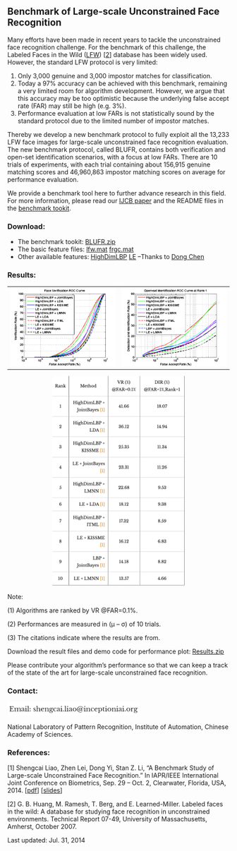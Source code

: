 ## Benchmark of Large-scale Unconstrained Face Recognition

Many efforts have been made in recent years to tackle the unconstrained face recognition challenge. For the benchmark of this challenge, the Labeled Faces in the Wild ([LFW](http://vis-www.cs.umass.edu/lfw/)) [[2](https://liaosc.wordpress.com/2019/01/13/benchmark-of-large-scale-unconstrained-face-recognition/#2)] database has been widely used. However, the standard LFW protocol is very limited:

<ol>
    <li>Only 3,000 genuine and 3,000 impostor matches for classification.</li>
    <li>Today a 97% accuracy can be achieved with this benchmark, remaining a very limited room for algorithm development. However, we argue that this accuracy may be too optimistic because the underlying false accept rate (FAR) may still be high (e.g. 3%).</li>
    <li>Performance evaluation at low FARs is not statistically sound by the standard protocol due to the limited number of impostor matches.</li>
</ol>

Thereby we develop a new benchmark protocol to fully exploit all the 13,233 LFW face images for large-scale unconstrained face recognition evaluation. The new benchmark protocol, called BLUFR, contains both verification and open-set identification scenarios, with a focus at low FARs. There are 10 trials of experiments, with each trial containing about 156,915 genuine matching scores and 46,960,863 impostor matching scores on average for performance evaluation.

We provide a benchmark tool here to further advance research in this field. For more information, please read our [IJCB paper](https://liaosc.files.wordpress.com/2019/01/liao-ijcb14-blufr.pdf) and the README files in the [benchmark tookit](https://1drv.ms/u/s!AtFUxkZAZIU-cLSxFro3AwGdnAE).



### Download:

* The benchmark tookit: [BLUFR.zip](https://1drv.ms/u/s!AtFUxkZAZIU-cLSxFro3AwGdnAE)
* The basic feature files: [lfw.mat](https://1drv.ms/u/s!AtFUxkZAZIU-cziDq5D5fkRMA20)  [frgc.mat](https://1drv.ms/u/s!AtFUxkZAZIU-cRrkFWOQ_w23eXY)
* Other available features: [HighDimLBP](https://skydrive.live.com/redir?resid=D472C693301B900F!120&authkey=!AEHeXXePhsJdrfk)  [LE](https://skydrive.live.com/redir?resid=D472C693301B900F!109&authkey=!AHC4sGY3p8_xNAA)  –Thanks to [Dong Chen](http://home.ustc.edu.cn/~chendong/)

### Results:

<div align=center>
    <table>
        <tr>
            <td>
                <img src="../image/verification.png" width="300px">
            </td>
            <td>
                <img src="../image/identification.png" width="300px">
            </td>
        </tr>
    </table>
    <img src="../image/BLUFR_result.png" width="300px">
</div>  

Note: 

(1) Algorithms are ranked by VR @FAR=0.1%.

(2) Performances are measured in (μ – σ) of 10 trials.

(3) The citations indicate where the results are from.

Download the result files and demo code for performance plot: [Results.zip](https://1drv.ms/u/s!AtFUxkZAZIU-ckrIlVgn-uAWl_E)

Please contribute your algorithm’s performance so that we can keep a track of the state of the art for large-scale unconstrained face recognition.

### Contact:

<img src="../image/email.webp" height="30px">
<p>National Laboratory of Pattern Recognition, Institute of Automation, Chinese Academy of Sciences.</p>

### References:

[1] Shengcai Liao, Zhen Lei, Dong Yi, Stan Z. Li, “A Benchmark Study of Large-scale Unconstrained Face Recognition.” In IAPR/IEEE International Joint Conference on Biometrics, Sep. 29 – Oct. 2, Clearwater, Florida, USA, 2014. [[pdf](https://liaosc.files.wordpress.com/2019/01/liao-ijcb14-blufr.pdf)] [[slides](https://liaosc.files.wordpress.com/2019/01/ijcb2014-blufr.pdf)]

[2] G. B. Huang, M. Ramesh, T. Berg, and E. Learned-Miller. Labeled faces in the wild: A database for studying face recognition in unconstrained environments. Technical Report 07-49, University of Massachusetts, Amherst, October 2007.

Last updated: Jul. 31, 2014


